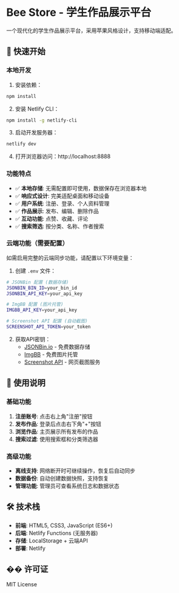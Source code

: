 # Bee Store - 学生作品展示平台

一个现代化的学生作品展示平台，采用苹果风格设计，支持移动端适配。

## 🚀 快速开始

### 本地开发

1. 安装依赖：
```bash
npm install
```

2. 安装 Netlify CLI：
```bash
npm install -g netlify-cli
```

3. 启动开发服务器：
```bash
netlify dev
```

4. 打开浏览器访问：http://localhost:8888

### 功能特点

- ✅ **本地存储**: 无需配置即可使用，数据保存在浏览器本地
- ✅ **响应式设计**: 完美适配桌面和移动设备
- ✅ **用户系统**: 注册、登录、个人资料管理
- ✅ **作品展示**: 发布、编辑、删除作品
- ✅ **互动功能**: 点赞、收藏、评论
- ✅ **搜索筛选**: 按分类、名称、作者搜索

### 云端功能（需要配置）

如需启用完整的云端同步功能，请配置以下环境变量：

1. 创建 `.env` 文件：
```bash
# JSONBin 配置 (数据存储)
JSONBIN_BIN_ID=your_bin_id
JSONBIN_API_KEY=your_api_key

# ImgBB 配置 (图片托管)
IMGBB_API_KEY=your_api_key

# Screenshot API 配置 (自动截图)
SCREENSHOT_API_TOKEN=your_token
```

2. 获取API密钥：
   - [JSONBin.io](https://jsonbin.io) - 免费数据存储
   - [ImgBB](https://imgbb.com/api) - 免费图片托管
   - [Screenshot API](https://screenshotapi.net) - 网页截图服务

## 📱 使用说明

### 基础功能
1. **注册账号**: 点击右上角"注册"按钮
2. **发布作品**: 登录后点击右下角"+"按钮
3. **浏览作品**: 主页展示所有发布的作品
4. **搜索过滤**: 使用搜索框和分类筛选器

### 高级功能
- **离线支持**: 网络断开时可继续操作，恢复后自动同步
- **数据备份**: 自动创建数据快照，支持恢复
- **管理功能**: 管理员可查看系统日志和数据状态

## 🛠 技术栈

- **前端**: HTML5, CSS3, JavaScript (ES6+)
- **后端**: Netlify Functions (无服务器)
- **存储**: LocalStorage + 云端API
- **部署**: Netlify

## �� 许可证

MIT License 